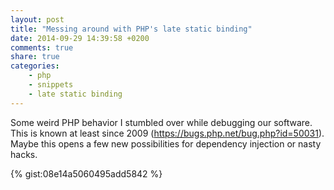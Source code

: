 ```yaml
---
layout: post
title: "Messing around with PHP's late static binding"
date: 2014-09-29 14:39:58 +0200
comments: true
share: true
categories: 
    - php
    - snippets
    - late static binding
---
```


Some weird PHP behavior I stumbled over while debugging our software. This is known at least since 2009 (https://bugs.php.net/bug.php?id=50031). Maybe this opens a few new possibilities for dependency injection or nasty hacks.
<!--more-->
{% gist:08e14a5060495add5842 %}